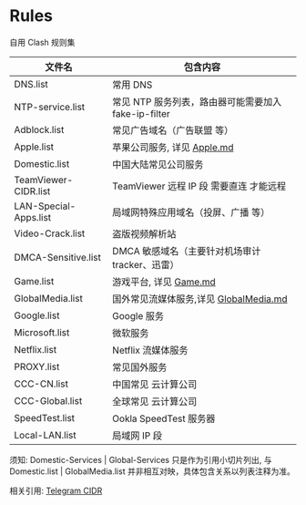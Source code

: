# Rules

自用 Clash 规则集

| 文件名                | 包含内容                                                                                                                         |
| --------------------- | -------------------------------------------------------------------------------------------------------------------------------- |
| DNS.list              | 常用 DNS                                                                                                                         |
| NTP-service.list      | 常见 NTP 服务列表，路由器可能需要加入 fake-ip-filter                                                                             |
| Adblock.list          | 常见广告域名（广告联盟 等）                                                                                                      |
| Apple.list            | 苹果公司服务, 详见 [Apple.md](https://github.com/LM-Firefly/Rules/blob/master/Clash-RuleSet-Classical/Apple.md)                  |
| Domestic.list         | 中国大陆常见公司服务                                                                                                             |
| TeamViewer-CIDR.list  | TeamViewer 远程 IP 段 需要直连 才能远程                                                                                          |
| LAN-Special-Apps.list | 局域网特殊应用域名（投屏、广播 等）                                                                                              |
| Video-Crack.list      | 盗版视频解析站                                                                                                                   |
| DMCA-Sensitive.list   | DMCA 敏感域名（主要针对机场审计 tracker、迅雷）                                                                                  |
| Game.list             | 游戏平台, 详见 [Game.md](https://github.com/LM-Firefly/Rules/blob/master/Clash-RuleSet-Classical/Game.md)                        |
| GlobalMedia.list      | 国外常见流媒体服务,详见 [GlobalMedia.md](https://github.com/LM-Firefly/Rules/blob/master/Clash-RuleSet-Classical/GlobalMedia.md) |
| Google.list           | Google 服务                                                                                                                      |
| Microsoft.list        | 微软服务                                                                                                                         |
| Netflix.list          | Netflix 流媒体服务                                                                                                               |
| PROXY.list            | 常见国外服务                                                                                                                     |
| CCC-CN.list           | 中国常见 云计算公司                                                                                                              |
| CCC-Global.list       | 全球常见 云计算公司                                                                                                              |
| SpeedTest.list        | Ookla SpeedTest 服务器                                                                                                           |
| Local-LAN.list        | 局域网 IP 段                                                                                                                     |

须知:
Domestic-Services | Global-Services 只是作为引用小切片列出, 与 Domestic.list | GlobalMedia.list 并非相互对映，具体包含关系以列表注释为准。

相关引用:
[Telegram CIDR](https://core.telegram.org/resources/cidr.txt)
